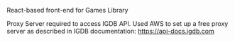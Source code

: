 React-based front-end for Games Library

Proxy Server required to access IGDB API.
Used AWS to set up a free proxy server as described in IGDB documentation:
https://api-docs.igdb.com